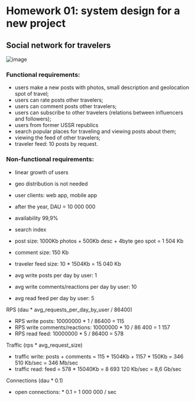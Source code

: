 Homework 01: system design for a new project
=======

## Social network for travelers
![image](https://github.com/user-attachments/assets/2712c495-7088-4746-a2e3-df7fb2bdcffc)


### Functional requirements:
 - users make a new posts with photos, small description and geolocation spot of travel;
 - users can rate posts other travelers;
 - users can comment posts other travelers;
 - users can subscribe to other travelers (relations between influencers and followers);
 - users from former USSR republics
 - search popular places for traveling and viewing posts about them;
 - viewing the feed of other travelers;
 - traveler feed: 10 posts by request.


### Non-functional requirements:
 - linear growth of users
 - geo distribution is not needed
 - user clients: web app, mobile app
 - after the year, DAU = 10 000 000
 - availability 99,9%
 - search index


 - post size: 1000Kb photos + 500Kb desc + 4byte geo spot = 1 504 Kb
 - comment size: 150 Kb
 - traveler feed size: 10 * 1504Kb = 15 040 Kb
 - avg write posts per day by user: 1
 - avg write comments/reactions per day by user: 10
 - avg read feed per day by user: 5

RPS (dau * avg_requests_per_day_by_user / 86400)
 - RPS write posts: 10000000 * 1 / 86400 = 115
 - RPS write comments/reactions: 10000000 * 10 / 86 400 = 1 157
 - RPS read feed: 10000000 * 5 / 86400 = 578

Traffic (rps * avg_request_size)
 - traffic write: posts + comments = 115 * 1504Kb + 1157 * 150Kb = 346 510 Kb/sec = 346 Mb/sec
 - traffic read: feed = 578 * 15040Kb = 8 693 120 Kb/sec = 8,6 Gb/sec

Connections (dau * 0.1)
 - open connections: * 0.1 = 1 000 000 / sec 
